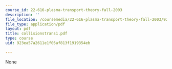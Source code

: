```yaml
---
course_id: 22-616-plasma-transport-theory-fall-2003
description: ''
file_location: /coursemedia/22-616-plasma-transport-theory-fall-2003/923ea57a2611e1f05af813f1919354eb_collisionstrans1.pdf
file_type: application/pdf
layout: pdf
title: collisionstrans1.pdf
type: course
uid: 923ea57a2611e1f05af813f1919354eb

---
```

None